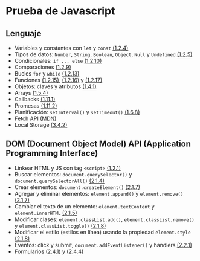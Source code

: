 # Prueba de Javascript

## Lenguaje

- Variables y constantes con `let` y `const` [(1.2.4)](https://es.javascript.info/variables)
- Tipos de datos: `Number`, `String`, `Boolean`, `Object`, `Null` y `Undefined` [(1.2.5)](https://es.javascript.info/types)
- Condicionales: `if ... else` [(1.2.10)](https://es.javascript.info/ifelse) 
- Comparaciones [(1.2.9)](https://es.javascript.info/comparison)
- Bucles `for` y `while` [(1.2.13)](https://es.javascript.info/while-for)
- Funciones [(1.2.15)](https://es.javascript.info/function-basics), [(1.2.16)](https://es.javascript.info/function-expressions) y [(1.2.17)](https://es.javascript.info/arrow-functions-basics)
- Objetos: claves y atributos [(1.4.1)](https://es.javascript.info/object)
- Arrays [(1.5.4)](https://es.javascript.info/array)
- Callbacks [(1.11.1)](https://es.javascript.info/callbacks)
- Promesas [(1.11.2)](https://es.javascript.info/promise-basics)
- Planificación: `setInterval()` y `setTimeout()` [(1.6.8)](https://es.javascript.info/settimeout-setinterval)
- Fetch API [(MDN)](https://developer.mozilla.org/es/docs/Web/API/Fetch_API/Using_Fetch)
- Local Storage [(3.4.2)](https://es.javascript.info/localstorage)

## DOM (Document Object Model) API (Application Programming Interface)

- Linkear HTML y JS con tag `<script>` [(1.2.1)](https://es.javascript.info/hello-world)
- Buscar elementos: `document.querySelector()` y `document.querySelectorAll()` [(2.1.4)](https://es.javascript.info/searching-elements-dom)
- Crear elementos: `document.createElement()` [(2.1.7)](https://es.javascript.info/modifying-document)
- Agregar y eliminar elementos: `element.append()` y `element.remove()` [(2.1.7)](https://es.javascript.info/modifying-document)
- Cambiar el texto de un elemento: `element.textContent` y `element.innerHTML` [(2.1.5)](https://es.javascript.info/basic-dom-node-properties)
- Modificar clases: `element.classList.add()`, `element.classList.remove()` y `element.classList.toggle()` [(2.1.8)](https://es.javascript.info/styles-and-classes) 
- Modificar el estilo (estilos en línea) usando la propiedad `element.style` [(2.1.8)](https://es.javascript.info/styles-and-classes)
- Eventos: click y submit, `document.addEventListener()` y handlers [(2.2.1)](https://es.javascript.info/introduction-browser-events)
- Formularios [(2.4.1)](https://es.javascript.info/form-elements) y [(2.4.4)](https://es.javascript.info/forms-submit)
